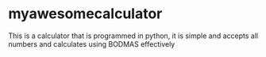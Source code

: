 # myawesomecalculator
This is a calculator that is programmed in python, it is simple and accepts all numbers and calculates using BODMAS effectively
